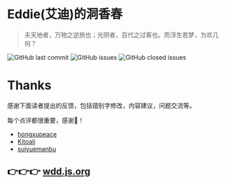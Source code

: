 # Eddie(艾迪)的洞香春

> 夫天地者，万物之逆旅也；光阴者，百代之过客也。而浮生若梦，为欢几何？

![GitHub last commit](https://img.shields.io/github/last-commit/wangduanduan/wangduanduan.github.io.svg) 
![GitHub issues](https://img.shields.io/github/issues/wangduanduan/wangduanduan.github.io.svg) 
![GitHub closed issues](https://img.shields.io/github/issues-closed/wangduanduan/wangduanduan.github.io.svg)


# Thanks 

感谢下面读者提出的反馈，包括错别字修改，内容建议，问题交流等。

每个点评都很重要，感谢🙏！

- [hongxupeace](https://github.com/hongxupeace)
- [Kitoali](https://github.com/Kitoali)
- [suiyuemanbu](https://github.com/suiyuemanbu)


## 👉👉👉 [wdd.js.org](https://wdd.js.org/)